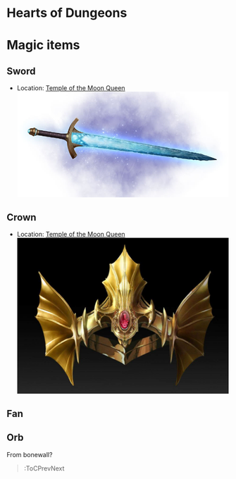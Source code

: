 # Hearts of Dungeons

# Magic items

## Sword
* Location: [Temple of the Moon Queen](/docs/locations#temple-of-the-moon-queen) 
![sword.png](/docs/assets/sword.png)

## Crown
* Location: [Temple of the Moon Queen](/docs/locations#temple-of-the-moon-queen)
![crown.png](/docs/assets/crown.png)

## Fan


## Orb
From bonewall?

> :ToCPrevNext